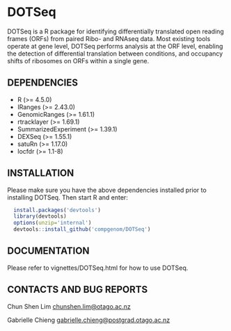 # DOTSeq
DOTSeq is a R package for identifying differentially translated open reading frames (ORFs) from paired Ribo- and RNAseq data. Most existing tools operate at gene level, DOTSeq performs analysis at the ORF level, enabling the detection of differential translation between conditions, and occupancy shifts of ribosomes on ORFs within a single gene.

## DEPENDENCIES
* R (>= 4.5.0)
* IRanges (>= 2.43.0)
* GenomicRanges (>= 1.61.1)
* rtracklayer (>= 1.69.1)
* SummarizedExperiment (>= 1.39.1)
* DEXSeq (>= 1.55.1)
* satuRn (>= 1.17.0)
* locfdr (>= 1.1-8)

## INSTALLATION
Please make sure you have the above dependencies installed prior to installing DOTSeq.
Then start R and enter:
```r
  install.packages('devtools')
  library(devtools)
  options(unzip='internal')
  devtools::install_github('compgenom/DOTSeq')
```

## DOCUMENTATION
Please refer to vignettes/DOTSeq.html for how to use DOTSeq.

## CONTACTS AND BUG REPORTS
Chun Shen Lim
chunshen.lim@otago.ac.nz

Gabrielle Chieng
gabrielle.chieng@postgrad.otago.ac.nz

